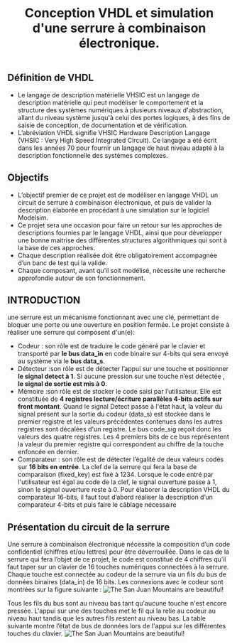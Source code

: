 <h1 align='center'>Conception VHDL et simulation d'une serrure à combinaison électronique.</h1>

<img src=""  class="center">

## Définition de VHDL

* Le langage de description matérielle VHSIC est un langage de description matérielle qui peut modéliser le comportement et la structure des systèmes numériques à plusieurs niveaux d'abstraction, allant du niveau système jusqu'à celui des portes logiques, à des fins de saisie de conception, de documentation et de vérification.
* L’abréviation VHDL signifie VHSIC Hardware Description Langage (VHSIC : Very High Speed Integrated Circuit). Ce langage a été écrit dans les années 70 pour fournir un langage de haut niveau adapté à la description fonctionnelle des systèmes complexes.


## Objectifs
* L’objectif premier de ce projet est de modéliser en langage VHDL un circuit de serrure à combinaison électronique, et puis de valider la description élaborée en procédant à une simulation sur le logiciel Modelsim. 
* Ce projet sera une occasion pour faire un retour sur les approches de descriptions fournies par le langage VHDL, ainsi que pour développer une bonne maitrise des différentes structures algorithmiques qui sont à la base de ces approches. 
* Chaque description réalisée doit être obligatoirement accompagnée d’un banc de test qui la valide.
* Chaque composant, avant qu’il soit modélisé, nécessite une recherche approfondie autour de son fonctionnement. 

## INTRODUCTION

une serrure est un mécanisme fonctionnant avec une clé, permettant de bloquer une porte ou une ouverture en position fermée.
Le projet consiste à réaliser une serrure qui composent d'un(e):
* Codeur : son rôle est de traduire le code généré par le clavier et transporté par **le bus data_in** en code binaire sur 4-bits qui sera envoyé au système via le **bus data_s**.
* Détecteur :son rôle est de détecter l’appui sur une touche et positionner **le signal detect à 1**. Si aucune pression sur une touche n’est détectée , **le signal de sortie est mis à 0**.
* Mémoire :son rôle est de stocker le code saisi par l’utilisateur. Elle est constituée de **4 registres lecture/écriture parallèles 4-bits actifs
sur front montant**. Quand le signal Detect passe à l'état haut, la valeur du signal présent sur la sortie du codeur (data_s) est stockée dans le premier registre et les valeurs précédentes contenues dans les autres registres sont décalées d'un registre. Le bus code_sig reçoit donc les valeurs des quatre registres. Les 4 premiers bits de ce bus représentent la valeur du premier registre qui correspondent au chiffre de la touche enfoncée en dernier.
* Comparateur : son rôle est de détecter l’égalité de deux valeurs codés sur **16 bits en entrée**. La clef de la serrure qui fera la base
de comparaison (fixed_key) est fixé à 1234. Lorsque le code entré par l'utilisateur est égal au code de la clef, le signal ouverture passe à 1, sinon le signal ouverture reste à 0. Pour élaborer la description VHDL du comparateur 16-bits, il faut tout d’abord réaliser la description d’un comparateur 4-bits et puis faire le câblage nécessaire

## Présentation du circuit de la serrure 
Une serrure à combinaison électronique nécessite la composition d’un code confidentiel
(chiffres et/ou lettres) pour être déverrouillée. Dans le cas de la serrure qui fera l’objet de ce
projet, le code est constitué de 4 chiffres qu’il faut taper sur un clavier de 16 touches
numériques connectées à la serrure. Chaque touche est connectée au codeur de la serrure
via un fils du bus de données binaires (data_in) de 16 bits. Les connexions avec le codeur
sont montrées sur la figure suivante :
![The San Juan Mountains are beautiful!]()


Tous les fils du bus sont au niveau bas tant qu'aucune touche n'est encore pressée. L'appui
sur une des touches met le fil qui la relie au codeur au niveau haut tandis que les autres fils
restent au niveau bas. La table suivante montre l’état de bus de données lors de l'appui sur
les différentes touches du clavier.
![The San Juan Mountains are beautiful!]()
